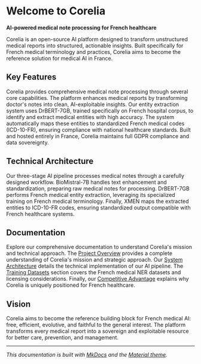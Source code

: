 # Welcome to Corelia

**AI-powered medical note processing for French healthcare**

Corelia is an open-source AI platform designed to transform unstructured medical reports into structured, actionable insights. Built specifically for French medical terminology and practices, Corelia aims to become the reference solution for medical AI in France.

## Key Features

Corelia provides comprehensive medical note processing through several core capabilities. The platform enhances medical reports by transforming doctor's notes into clean, AI-exploitable insights. Our entity extraction system uses DrBERT-7GB, trained specifically on French hospital corpus, to identify and extract medical entities with high accuracy. The system automatically maps these entities to standardized French medical codes (ICD-10-FR), ensuring compliance with national healthcare standards. Built and hosted entirely in France, Corelia maintains full GDPR compliance and data sovereignty.

## Technical Architecture

Our three-stage AI pipeline processes medical notes through a carefully designed workflow. BioMistral-7B handles text enhancement and standardization, preparing raw medical notes for processing. DrBERT-7GB performs French medical entity extraction, leveraging its specialized training on French medical terminology. Finally, XMEN maps the extracted entities to ICD-10-FR codes, ensuring standardized output compatible with French healthcare systems.

## Documentation

Explore our comprehensive documentation to understand Corelia's mission and technical approach. The [Project Overview](overview.md) provides a complete understanding of Corelia's mission and strategic approach. Our [System Architecture](architecture.md) details the technical implementation of our AI pipeline. The [Training Datasets](datasets.md) section covers the French medical NER datasets and licensing considerations. Finally, our [Competitive Advantage](competitive-advantage.md) explains why Corelia is uniquely positioned for French healthcare.

## Vision

Corelia aims to become the reference building block for French medical AI: free, efficient, evolutive, and faithful to the general interest. The platform transforms every medical report into a sovereign and exploitable resource for better care, prevention, and management.

---

*This documentation is built with [MkDocs](https://www.mkdocs.org) and the [Material theme](https://squidfunk.github.io/mkdocs-material/).*
